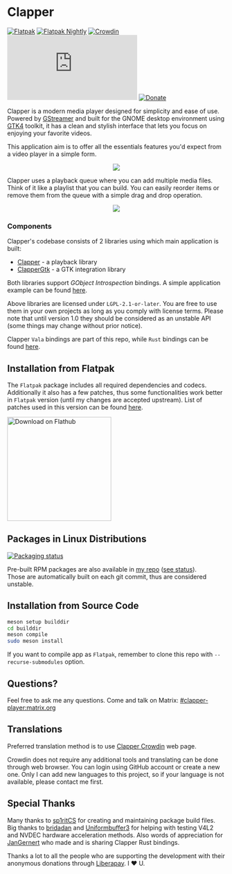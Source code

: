 # Clapper
[![Flatpak](https://github.com/Rafostar/clapper/actions/workflows/flatpak.yml/badge.svg?event=push)](https://github.com/Rafostar/clapper/actions/workflows/flatpak.yml)
[![Flatpak Nightly](https://github.com/Rafostar/clapper/actions/workflows/flatpak-nightly.yml/badge.svg?event=schedule)](https://github.com/Rafostar/clapper/actions/workflows/flatpak-nightly.yml)
[![Crowdin](https://badges.crowdin.net/clapper/localized.svg)](https://crowdin.com/project/clapper)
[![Matrix](https://img.shields.io/matrix/clapper-player:matrix.org?label=matrix)](https://matrix.to/#/#clapper-player:matrix.org)
[![Donate](https://img.shields.io/liberapay/receives/Clapper.svg?logo=liberapay)](https://liberapay.com/Clapper)

Clapper is a modern media player designed for simplicity and ease of use. Powered by [GStreamer](https://gstreamer.freedesktop.org/) and built for the GNOME
desktop environment using [GTK4](https://www.gtk.org/) toolkit, it has a clean and stylish interface that lets you focus on enjoying your favorite videos.

This application aim is to offer all the essentials features you'd expect from a video player in a simple form.

<p align="center">
  <img src="https://raw.githubusercontent.com/wiki/Rafostar/clapper/media/screenshot_03.png">
</p>

Clapper uses a playback queue where you can add multiple media files. Think of it like a playlist that you can build.
You can easily reorder items or remove them from the queue with a simple drag and drop operation.

<p align="center">
  <img src="https://raw.githubusercontent.com/wiki/Rafostar/clapper/media/screenshot_04.png">
</p>

### Components
Clapper's codebase consists of 2 libraries using which main application is built:
* [Clapper](https://rafostar.github.io/clapper/doc/clapper/) - a playback library
* [ClapperGtk](https://rafostar.github.io/clapper/doc/clapper-gtk/) - a GTK integration library

Both libraries support *GObject Introspection* bindings. A simple application example can be found [here](https://github.com/Rafostar/clapper-vala-test).

Above libraries are licensed under `LGPL-2.1-or-later`. You are free to use them in your own projects as long as you comply with license terms.
Please note that until version 1.0 they should be considered as an unstable API (some things may change without prior notice).

Clapper `Vala` bindings are part of this repo, while `Rust` bindings can be found [here](https://gitlab.gnome.org/JanGernert/clapper-rs).

## Installation from Flatpak
The `Flatpak` package includes all required dependencies and codecs.
Additionally it also has a few patches, thus some functionalities work better in `Flatpak` version (until my changes are accepted upstream).
List of patches used in this version can be found [here](https://github.com/Rafostar/clapper/issues/35).

<a href='https://flathub.org/apps/details/com.github.rafostar.Clapper'>
  <img width='240' alt='Download on Flathub' src='https://flathub.org/assets/badges/flathub-badge-en.png'/>
</a>

## Packages in Linux Distributions
[![Packaging status](https://repology.org/badge/vertical-allrepos/clapper.svg)](https://repology.org/project/clapper/versions)

Pre-built RPM packages are also available in [my repo](https://software.opensuse.org//download.html?project=home%3ARafostar&package=clapper) ([see status](https://build.opensuse.org/package/show/home:Rafostar/clapper)).<br>
Those are automatically built on each git commit, thus are considered unstable.

## Installation from Source Code
```sh
meson setup builddir
cd builddir
meson compile
sudo meson install
```

If you want to compile app as `Flatpak`, remember to clone this repo with `--recurse-submodules` option.

## Questions?
Feel free to ask me any questions. Come and talk on Matrix: [#clapper-player:matrix.org](https://matrix.to/#/#clapper-player:matrix.org)

## Translations
Preferred translation method is to use [Clapper Crowdin](https://crowdin.com/project/clapper) web page.

Crowdin does not require any additional tools and translating can be done through web browser.
You can login using GitHub account or create a new one. Only I can add new languages to this project,
so if your language is not available, please contact me first.

## Special Thanks
Many thanks to [sp1ritCS](https://github.com/sp1ritCS) for creating and maintaining package build files.
Big thanks to [bridadan](https://github.com/bridadan) and [Uniformbuffer3](https://github.com/Uniformbuffer3) for helping
with testing V4L2 and NVDEC hardware acceleration methods.
Also words of appreciation for [JanGernert](https://gitlab.gnome.org/JanGernert) who made and is sharing Clapper Rust bindings.

Thanks a lot to all the people who are supporting the development with their anonymous donations through [Liberapay](https://liberapay.com/Clapper/). I :heart: U.
